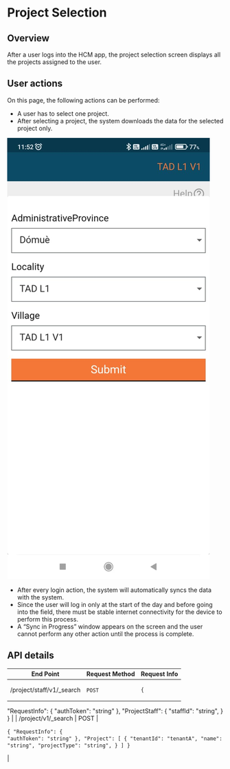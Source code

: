 # Project Selection

## Overview

After a user logs into the HCM app, the project selection screen displays all the projects assigned to the user.

## User actions

On this page, the following actions can be performed:

* A user has to select one project.&#x20;
* After selecting a project, the system downloads the data for the selected project only.

![](<../../../.gitbook/assets/image (26).png>)

* After every login action, the system will automatically syncs the data with the system.&#x20;
* Since the user will log in only at the start of the day and before going into the field, there must be stable internet connectivity for the device to perform this process.
* &#x20;A “Sync in Progress” window appears on the screen and the user cannot perform any other action until the process is complete.&#x20;

## **API details**

| End Point                  | Request Method | Request Info                                                                                                                                                                                                                                |
| -------------------------- | -------------- | ------------------------------------------------------------------------------------------------------------------------------------------------------------------------------------------------------------------------------------------- |
| /project/staff/v1/\_search | `POST`         | <pre class="language-json"><code class="lang-json">{
  "RequestInfo": {
    "authToken": "string"
  },
  "ProjectStaff": {
    "staffId": "string",
  }
}
</code></pre>                                                                     |
| /project/v1/\_search       | POST           | <pre class="language-json"><code class="lang-json">{
  "RequestInfo": {
    "authToken": "string"
  },
  "Project": [
    {
      "tenantId": "tenantA",
      "name": "string",
      "projectType": "string",
      }
  ]
}
</code></pre> |

